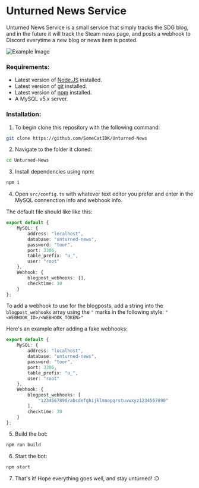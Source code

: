 # Unturned News Service

Unturned News Service is a small service that simply tracks the SDG blog, and in the future it will track the Steam news page, and posts a webhook to Discord everytime a new blog or news item is posted.

![Example Image](https://github.com/SomeCatIDK/Unturned-News/blob/master/resources/example.png?raw=true)

### Requirements: 
- Latest version of [Node.JS](https://github.com/nodejs/node) installed.
- Latest version of [git](https://github.com/git/git) installed.
- Latest version of [npm](https://github.com/npm/cli) installed.
- A MySQL v5.x server.

### Installation:

1. To begin clone this repository with the following command:

```bash
git clone https://github.com/SomeCatIDK/Unturned-News
```

2. Navigate to the folder it cloned:

```bash
cd Unturned-News
```

3. Install dependencies using npm:

```bash
npm i
```

4. Open `src/config.ts` with whatever text editor you prefer and enter in the MySQL connenction info and webhook info.

The default file should like like this:

```typescript
export default {
    MySQL: {
        address: "localhost",
        database: "unturned-news",
        password: "toor",
        port: 3306,
        table_prefix: "u_",
        user: "root"
    },
    Webhook: {
        blogpost_webhooks: [],
        checktime: 30
    }
};
```

To add a webhook to use for the blogposts, add a string into the `blogpost_webhooks` array using the `"` marks in the following style: `"<WEBHOOK_ID>/<WEBHOOK_TOKEN>"`

Here's an example after adding a fake webhooks:


```typescript
export default {
    MySQL: {
        address: "localhost",
        database: "unturned-news",
        password: "toor",
        port: 3306,
        table_prefix: "u_",
        user: "root"
    },
    Webhook: {
        blogpost_webhooks: [
            "1234567890/abcdefghijklmnopqrstuvwxyz1234567890"
        ],
        checktime: 30
    }
};
```

5. Build the bot:

```bash
npm run build
```

6. Start the bot:

```bash
npm start
```

7. That's it! Hope everything goes well, and stay unturned! :D
